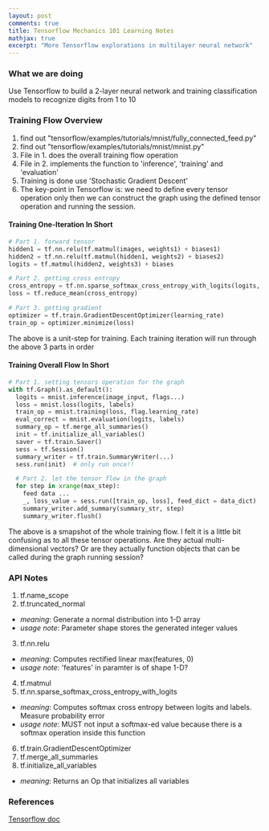 ```yaml
---
layout: post
comments: true
title: Tensorflow Mechanics 101 Learning Notes
mathjax: true
excerpt: "More Tensorflow explorations in multilayer neural network"
---
```

### What we are doing

Use Tensorflow to build a 2-layer neural network and training classification models to recognize digits from 1 to 10

### Training Flow Overview

1. find out "tensorflow/examples/tutorials/mnist/fully_connected_feed.py"
2. find out "tensorflow/examples/tutorials/mnist/mnist.py"
3. File in 1. does the overall training flow operation
4. File in 2. implements the function to 'inference', 'training' and 'evaluation'
5. Training is done use 'Stochastic Gradient Descent'
6. The key-point in Tensorflow is: we need to define every tensor operation only then we can construct the graph using the defined tensor operation and running the session.

#### Training One-Iteration In Short

```python
# Part 1. forward tensor
hidden1 = tf.nn.relu(tf.matmul(images, weights1) + biases1)
hidden2 = tf.nn.relu(tf.matmul(hidden1, weights2) + biases2)
logits = tf.matmul(hidden2, weights3) + biases

# Part 2. getting cross entropy
cross_entropy = tf.nn.sparse_softmax_cross_entropy_with_logits(logits, labels)
loss = tf.reduce_mean(cross_entropy)

# Part 3. getting gradient
optimizer = tf.train.GradientDescentOptimizer(learning_rate)
train_op = optimizer.minimize(loss)
```
The above is a unit-step for training. Each training iteration will run through the above 3 parts in order

#### Training Overall Flow In Short

```python
# Part 1. setting tensors operation for the graph
with tf.Graph().as_default():
  logits = mnist.inference(image_input, flags...)
  loss = mnist.loss(logits, labels)
  train_op = mnist.training(loss, flag.learning_rate)
  eval_correct = mnist.evaluation(logits, labels)
  summary_op = tf.merge_all_summaries()
  init = tf.initialize_all_variables()
  saver = tf.train.Saver()
  sess = tf.Session()
  summary_writer = tf.train.SummaryWriter(...)
  sess.run(init)  # only run once!!

  # Part 2. let the tensor flow in the graph
  for step in xrange(max_step):
    feed data ...
    _, loss_value = sess.run([train_op, loss], feed_dict = data_dict)
    summary_writer.add_summary(summary_str, step)
    summary_writer.flush()
```

The above is a smapshot of the whole training flow. I felt it is a little bit confusing as to all these tensor operations. Are they actual multi-dimensional vectors? Or are they actually function objects that can be called during the graph running session?

### API Notes

1. tf.name_scope
2. tf.truncated_normal
 * _meaning_: Generate a normal distribution into 1-D array
 * _usage_ _note_: Parameter shape stores the generated integer values
3. tf.nn.relu
 * _meaning_: Computes rectified linear max(features, 0)
 * _usage_ _note_: 'features' in paramter is of shape 1-D?
4. tf.matmul
5. tf.nn.sparse_softmax_cross_entropy_with_logits
 * _meaning_: Computes softmax cross entropy between logits and labels. Measure probability error
 * _usage_ _note_: MUST not input a softmax-ed value because there is a softmax operation inside this function
6. tf.train.GradientDescentOptimizer
7. tf.merge_all_summaries
8. tf.initialize_all_variables
 * _meaning_: Returns an Op that initializes all variables


### References
<a href="https://www.tensorflow.org/versions/r0.10/tutorials/mnist/tf/index.html" target="_blank">Tensorflow doc</a>
